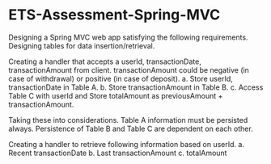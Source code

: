 # ETS-Assessment-Spring-MVC

Designing a Spring MVC web app satisfying the following requirements. Designing tables for data insertion/retrieval.

Creating a handler that accepts a userId, transactionDate, transactionAmount from client. transactionAmount could be negative (in case of withdrawal) or positive (in case of deposit).
a. Store userId, transactionDate in Table A.
b. Store transactionAmount in Table B.
c. Access Table C with userId and Store totalAmount as previousAmount + transactionAmount.
 

Taking these into considerations.
Table A information must be persisted always.
Persistence of Table B and Table C are dependent on each other.

Creating a handler to retrieve following information based on userId.
a. Recent transactionDate
b. Last transactionAmount
c. totalAmount
